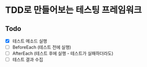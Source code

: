 # TDD로 만들어보는 테스팅 프레임워크

## Todo
- [X] 테스트 메소드 실행
- [ ] BeforeEach (테스트 전에 실행)
- [ ] AfterEach (테스트 후에 실행 - 테스트가 실패하더라도)
- [ ] 테스트 결과 수집